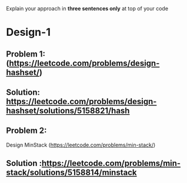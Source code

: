 Explain your approach in **three sentences only** at top of your code

# Design-1

## Problem 1:(https://leetcode.com/problems/design-hashset/)
##  Solution: https://leetcode.com/problems/design-hashset/solutions/5158821/hash



## Problem 2:
Design MinStack (https://leetcode.com/problems/min-stack/)
## Solution :https://leetcode.com/problems/min-stack/solutions/5158814/minstack



